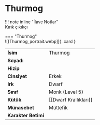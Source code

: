 # Thurmog   
  
<div class="grid" markdown>  
  
!!! note inline "İlave Notlar"  
	Kırık çıkıkçı  
  
<div class="grid" markdown>  
  
=== "Thurmog"  
	![[Thurmog_portrait.webp]]{ .card }  
  
  
  
|  |  |  
|---|---|  
| **İsim** | Thurmog |  
| **Soyadı** |  |  
| **Hizip** |  |  
| **Cinsiyet** | Erkek |  
| **Irk** | Dwarf |  
| **Sınıf** | Monk (Level 5) |  
| **Kütük** | [[Dwarf Krallıkları]] |  
| **Münasebet** | Müttefik |  
| **Karakter Betimi** |  |  
</div></div>